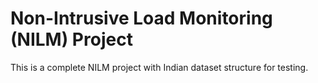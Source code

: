 # Non-Intrusive Load Monitoring (NILM) Project

This is a complete NILM project with Indian dataset structure for testing.
